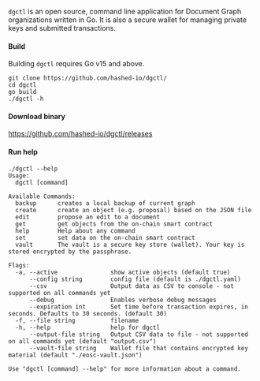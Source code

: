 ```dgctl``` is an open source, command line application for Document Graph organizations written in Go. It is also a secure wallet for managing private keys and submitted transactions.

#### Build

Building ```dgctl``` requires Go v15 and above.

```
git clone https://github.com/hashed-io/dgctl/
cd dgctl
go build
./dgctl -h
```

#### Download binary

https://github.com/hashed-io/dgctl/releases


#### Run help
```
./dgctl --help                                                                                             
Usage:
  dgctl [command]

Available Commands:
  backup      creates a local backup of current graph
  create      create an object (e.g. proposal) based on the JSON file
  edit        propose an edit to a document
  get         get objects from the on-chain smart contract
  help        Help about any command
  set         set data on the on-chain smart contract
  vault       The vault is a secure key store (wallet). Your key is stored encrypted by the passphrase.

Flags:
  -a, --active               show active objects (default true)
      --config string        config file (default is ./dgctl.yaml)
      --csv                  Output data as CSV to console - not supported on all commands yet
      --debug                Enables verbose debug messages
      --expiration int       Set time before transaction expires, in seconds. Defaults to 30 seconds. (default 30)
  -f, --file string          filename
  -h, --help                 help for dgctl
      --output-file string   Output CSV data to file - not supported on all commands yet (default "output.csv")
      --vault-file string    Wallet file that contains encrypted key material (default "./eosc-vault.json")

Use "dgctl [command] --help" for more information about a command.
```

